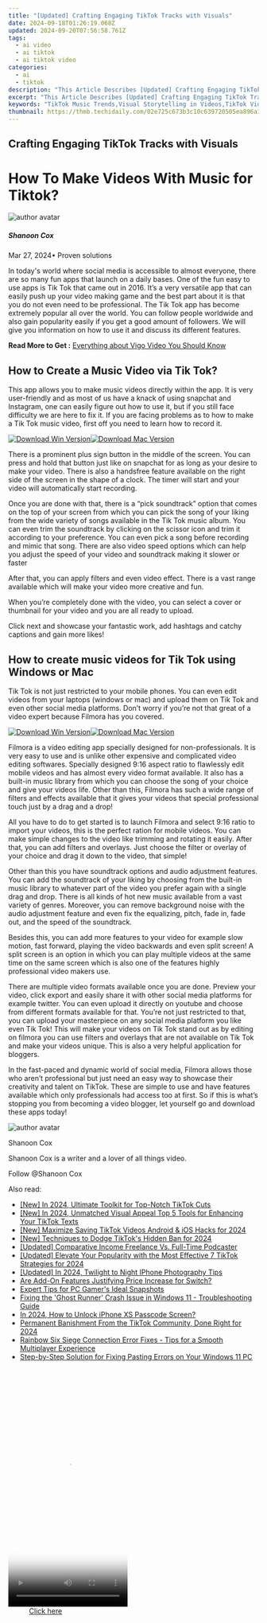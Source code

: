 ```yaml
---
title: "[Updated] Crafting Engaging TikTok Tracks with Visuals"
date: 2024-09-18T01:26:19.068Z
updated: 2024-09-20T07:56:58.761Z
tags:
  - ai video
  - ai tiktok
  - ai tiktok video
categories:
  - ai
  - tiktok
description: "This Article Describes [Updated] Crafting Engaging TikTok Tracks with Visuals"
excerpt: "This Article Describes [Updated] Crafting Engaging TikTok Tracks with Visuals"
keywords: "TikTok Music Trends,Visual Storytelling in Videos,TikTok Video Creation,Making Popular TikToks,Engaging Audio for TikTok,TikTok Visuals Techniques,Crafting Viral TikToks"
thumbnail: https://thmb.techidaily.com/02e725c673b3c10c639720505ea896a1091c0eab71839b6a6c2629d037059245.jpg
---
```


## Crafting Engaging TikTok Tracks with Visuals

# How To Make Videos With Music for Tiktok?

![author avatar](https://images.wondershare.com/filmora/article-images/shannon-cox.jpg)

##### Shanoon Cox

 Mar 27, 2024• Proven solutions

 In today's world where social media is accessible to almost everyone, there are so many fun apps that launch on a daily bases. One of the fun easy to use apps is Tik Tok that came out in 2016\. It’s a very versatile app that can easily push up your video making game and the best part about it is that you do not even need to be professional. The Tik Tok app has become extremely popular all over the world. You can follow people worldwide and also gain popularity easily if you get a good amount of followers. We will give you information on how to use it and discuss its different features.

 **Read More to Get :** [Everything about Vigo Video You Should Know](https://tools.techidaily.com/wondershare/filmora/download/)

## How to Create a Music Video via Tik Tok?

 This app allows you to make music videos directly within the app. It is very user-friendly and as most of us have a knack of using snapchat and Instagram, one can easily figure out how to use it, but if you still face difficulty we are here to fix it. If you are facing problems as to how to make a Tik Tok music video, first off you need to learn how to record it.

[![Download Win Version](https://images.wondershare.com/filmora/guide/download-btn-win.jpg)](https://tools.techidaily.com/wondershare/filmora/download/)[![Download Mac Version](https://images.wondershare.com/filmora/guide/download-btn-mac.jpg)](https://tools.techidaily.com/wondershare/filmora/download/)

 There is a prominent plus sign button in the middle of the screen. You can press and hold that button just like on snapchat for as long as your desire to make your video. There is also a handsfree feature available on the right side of the screen in the shape of a clock. The timer will start and your video will automatically start recording.

 Once you are done with that, there is a “pick soundtrack” option that comes on the top of your screen from which you can pick the song of your liking from the wide variety of songs available in the Tik Tok music album. You can even trim the soundtrack by clicking on the scissor icon and trim it according to your preference. You can even pick a song before recording and mimic that song. There are also video speed options which can help you adjust the speed of your video and soundtrack making it slower or faster

 After that, you can apply filters and even video effect. There is a vast range available which will make your video more creative and fun.

 When you’re completely done with the video, you can select a cover or thumbnail for your video and you are all ready to upload.

 Click next and showcase your fantastic work, add hashtags and catchy captions and gain more likes!

## How to create music videos for Tik Tok using Windows or Mac

 Tik Tok is not just restricted to your mobile phones. You can even edit videos from your laptops (windows or mac) and upload them on Tik Tok and even other social media platforms. Don’t worry if you’re not that great of a video expert because Filmora has you covered.

[![Download Win Version](https://images.wondershare.com/filmora/guide/download-btn-win.jpg)](https://tools.techidaily.com/wondershare/filmora/download/)[![Download Mac Version](https://images.wondershare.com/filmora/guide/download-btn-mac.jpg)](https://tools.techidaily.com/wondershare/filmora/download/)

 Filmora is a video editing app specially designed for non-professionals. It is very easy to use and is unlike other expensive and complicated video editing softwares. Specially designed 9:16 aspect ratio to flawlessly edit mobile videos and has almost every video format available. It also has a built-in music library from which you can choose the song of your choice and give your videos life. Other than this, Filmora has such a wide range of filters and effects available that it gives your videos that special professional touch just by a drag and a drop!

 All you have to do to get started is to launch Filmora and select 9:16 ratio to import your videos, this is the perfect ration for mobile videos. You can make simple changes to the video like trimming and rotating it easily. After that, you can add filters and overlays. Just choose the filter or overlay of your choice and drag it down to the video, that simple!

 Other than this you have soundtrack options and audio adjustment features. You can add the soundtrack of your liking by choosing from the built-in music library to whatever part of the video you prefer again with a single drag and drop. There is all kinds of hot new music available from a vast variety of genres. Moreover, you can remove background noise with the audio adjustment feature and even fix the equalizing, pitch, fade in, fade out, and the speed of the soundtrack.

 Besides this, you can add more features to your video for example slow motion, fast forward, playing the video backwards and even split screen! A split screen is an option in which you can play multiple videos at the same time on the same screen which is also one of the features highly professional video makers use.

 There are multiple video formats available once you are done. Preview your video, click export and easily share it with other social media platforms for example twitter. You can even upload it directly on youtube and choose from different formats available for that. You’re not just restricted to that, you can upload your masterpiece on any social media platform you like even Tik Tok! This will make your videos on Tik Tok stand out as by editing on filmora you can use filters and overlays that are not available on Tik Tok and make your videos unique. This is also a very helpful application for bloggers.

 In the fast-paced and dynamic world of social media, Filmora allows those who aren’t professional but just need an easy way to showcase their creativity and talent on TikTok. These are simple to use and have features available which only professionals had access too at first. So if this is what’s stopping you from becoming a video blogger, let yourself go and download these apps today!

![author avatar](https://images.wondershare.com/filmora/article-images/shannon-cox.jpg)

Shanoon Cox

Shanoon Cox is a writer and a lover of all things video.

Follow @Shanoon Cox

<ins class="adsbygoogle"
      style="display:block"
      data-ad-client="ca-pub-7571918770474297"
      data-ad-slot="8358498916"
      data-ad-format="auto"
      data-full-width-responsive="true"></ins>

<span class="atpl-alsoreadstyle">Also read:</span>
<div><ul>
<li><a href="https://tiktok-clips.techidaily.com/new-in-2024-ultimate-toolkit-for-top-notch-tiktok-cuts/"><u>[New] In 2024, Ultimate Toolkit for Top-Notch TikTok Cuts</u></a></li>
<li><a href="https://tiktok-clips.techidaily.com/new-in-2024-unmatched-visual-appeal-top-5-tools-for-enhancing-your-tiktok-texts/"><u>[New] In 2024, Unmatched Visual Appeal Top 5 Tools for Enhancing Your TikTok Texts</u></a></li>
<li><a href="https://tiktok-clips.techidaily.com/new-maximize-saving-tiktok-videos-android-and-ios-hacks-for-2024/"><u>[New] Maximize Saving TikTok Videos Android & iOS Hacks for 2024</u></a></li>
<li><a href="https://tiktok-clips.techidaily.com/new-techniques-to-dodge-tiktoks-hidden-ban-for-2024/"><u>[New] Techniques to Dodge TikTok's Hidden Ban for 2024</u></a></li>
<li><a href="https://extra-hints.techidaily.com/updated-comparative-income-freelance-vs-full-time-podcaster/"><u>[Updated] Comparative Income Freelance Vs. Full-Time Podcaster</u></a></li>
<li><a href="https://tiktok-clips.techidaily.com/updated-elevate-your-popularity-with-the-most-effective-7-tiktok-strategies-for-2024/"><u>[Updated] Elevate Your Popularity with the Most Effective 7 TikTok Strategies for 2024</u></a></li>
<li><a href="https://article-posts.techidaily.com/updated-in-2024-twilight-to-night-iphone-photography-tips/"><u>[Updated] In 2024, Twilight to Night IPhone Photography Tips</u></a></li>
<li><a href="https://games-able.techidaily.com/are-add-on-features-justifying-price-increase-for-switch/"><u>Are Add-On Features Justifying Price Increase for Switch?</u></a></li>
<li><a href="https://screen-sharing-recording.techidaily.com/expert-tips-for-pc-gamers-ideal-snapshots/"><u>Expert Tips for PC Gamer's Ideal Snapshots</u></a></li>
<li><a href="https://win-answers.techidaily.com/fixing-the-ghost-runner-crash-issue-in-windows-11-troubleshooting-guide/"><u>Fixing the 'Ghost Runner' Crash Issue in Windows 11 - Troubleshooting Guide</u></a></li>
<li><a href="https://ios-unlock.techidaily.com/in-2024-how-to-unlock-iphone-xs-passcode-screen-by-drfone-ios/"><u>In 2024, How to Unlock iPhone XS Passcode Screen?</u></a></li>
<li><a href="https://tiktok-clips.techidaily.com/permanent-banishment-from-the-tiktok-community-done-right-for-2024/"><u>Permanent Banishment From the TikTok Community, Done Right for 2024</u></a></li>
<li><a href="https://program-issues.techidaily.com/rainbow-six-siege-connection-error-fixes-tips-for-a-smooth-multiplayer-experience/"><u>Rainbow Six Siege Connection Error Fixes - Tips for a Smooth Multiplayer Experience</u></a></li>
<li><a href="https://win-howtos.techidaily.com/step-by-step-solution-for-fixing-pasting-errors-on-your-windows-11-pc/"><u>Step-by-Step Solution for Fixing Pasting Errors on Your Windows 11 PC</u></a></li>
</ul></div>

<!-- affiliate ads begin -->
<span id="1770526">
					<video width="240" height="480" style="cursor:pointer"
           poster="//a.impactradius-go.com/display-clicktoplayimage/1770526.png"
           onclick="if(!this.playClicked){this.play();this.setAttribute('controls',true);this.playClicked=true;}">
	   <source src="//a.impactradius-go.com/display-ad/20702-1770526">
	   <img src="//a.impactradius-go.com/display-clicktoplayimage/1770526.png" style="border: none; height: 100%; width: 100%; object-fit: contain">
	</video>
	<div style="width:150px;text-align:center"><a href="javascript:window.open(decodeURIComponent('https%3A%2F%2Ftokenmetrics.sjv.io%2Fc%2F5597632%2F1770526%2F20702'), '_blank');void(0);">Click here</a></div>
</span>
<img height="0" width="0" src="https://imp.pxf.io/i/5597632/1770526/20702" style="position:absolute;visibility:hidden;" border="0" />
<!-- affiliate ads end -->

